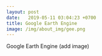 ```yaml
---
layout: post
date:   2019-05-11 03:04:23 +0700
title: Google Earth Engine
image: /img/about_img/gee.png
---
```


Google Earth Engine (add image)